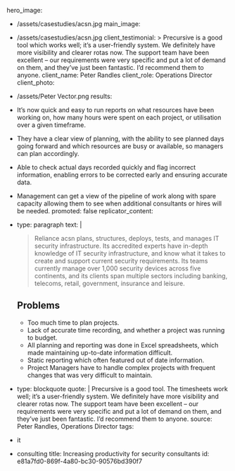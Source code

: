 hero_image:
  - /assets/casestudies/acsn.jpg
main_image:
  - /assets/casestudies/acsn.jpg
client_testimonial: >
  Precursive is a good tool which works well; it’s a user-friendly system. We definitely have more
  visibility and clearer rotas now. The support team have been excellent – our requirements were
  very specific and put a lot of demand on them, and they’ve just been fantastic. I’d recommend
  them to anyone.
client_name: Peter Randles
client_role: Operations Director
client_photo:
  - /assets/Peter Vector.png
results:
  - >
    It’s now quick and easy to run reports on what resources have been working on, how many hours were
    spent on each project, or utilisation over a given timeframe.
  - >
    They have a clear view of planning, with the ability to see planned days going forward and which
    resources are busy or available, so managers can plan accordingly.
  - >
    Able to check actual days recorded quickly and flag incorrect information, enabling errors to be
    corrected early and ensuring accurate data.
  - >
    Management can get a view of the pipeline of work along with spare capacity allowing them to see
    when additional consultants or hires will be needed.
promoted: false
replicator_content:
  - 
    type: paragraph
    text: |
      > Reliance acsn plans, structures, deploys, tests, and manages IT security infrastructure. Its accredited experts have in-depth knowledge of IT security infrastructure, and know what it takes to create and support current security requirements. Its teams currently manage over 1,000 security devices across five continents, and its clients span multiple sectors including banking, telecoms, retail, government, insurance and leisure.
      
      
      ## Problems
      
      - Too much time to plan projects.
      - Lack of accurate time recording, and whether a project was running to budget.
      - All planning and reporting was done in Excel spreadsheets, which made maintaining up-to-date information difficult.
      - Static reporting which often featured out of date information.
      - Project Managers have to handle complex projects with frequent changes that was very difficult to maintain.
  - 
    type: blockquote
    quote: |
      Precursive is a good tool. The timesheets work well; it’s a user-friendly system. We
      definitely have more visibility and clearer rotas now. The support team have been
      excellent – our requirements were very specific and put a lot of demand on them,
      and they’ve just been fantastic. I’d recommend them to anyone.
    source: Peter Randles, Operations Director
tags:
  - it
  - consulting
title: Increasing productivity for security consultants
id: e81a7fd0-869f-4a80-bc30-90576bd390f7
